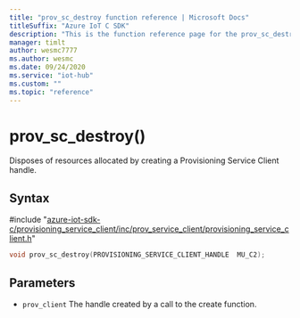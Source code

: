 ```yaml
---                             
title: "prov_sc_destroy function reference | Microsoft Docs" 
titleSuffix: "Azure IoT C SDK"            
description: "This is the function reference page for the prov_sc_destroy() function in the Azure IoT C SDK. This SDK is used with Azure IoT Hub and Azure IoT Hub Device Provisioning Service"            
manager: timlt                 
author: wesmc7777              
ms.author: wesmc               
ms.date: 09/24/2020                    
ms.service: "iot-hub"             
ms.custom: ""                
ms.topic: "reference"        
---                            
```


# prov_sc_destroy()

Disposes of resources allocated by creating a Provisioning Service Client handle.

## Syntax

\#include "[azure-iot-sdk-c/provisioning_service_client/inc/prov_service_client/provisioning_service_client.h](../provisioning-service-client-h.md)"  
```C
void prov_sc_destroy(PROVISIONING_SERVICE_CLIENT_HANDLE  MU_C2);
```

## Parameters
* `prov_client` The handle created by a call to the create function.

